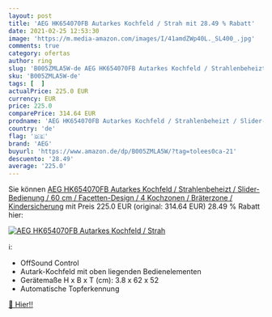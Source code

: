 ```yaml
---
layout: post
title: 'AEG HK654070FB Autarkes Kochfeld / Strah mit 28.49 % Rabatt'
date: 2021-02-25 12:53:30
image: 'https://m.media-amazon.com/images/I/41amdZWp40L._SL400_.jpg'
comments: true
category: ofertas
author: ring
slug: 'B005ZMLA5W-de AEG HK654070FB Autarkes Kochfeld / Strahlenbeheizt /...'
sku: 'B005ZMLA5W-de'
tags: [  ]
actualPrice: 225.0 EUR
currency: EUR
price: 225.0
comparePrice: 314.64 EUR
prodname: 'AEG HK654070FB Autarkes Kochfeld / Strahlenbeheizt / Slider-Bedienung / 60 cm / Facetten-Design / 4 Kochzonen / Bräterzone / Kindersicherung'
country: 'de'
flag: '🇩🇪'
brand: 'AEG'
buyurl: 'https://www.amazon.de/dp/B005ZMLA5W/?tag=tolees0ca-21'
descuento: '28.49'
average: '225.0'
---
```


Sie können [AEG HK654070FB Autarkes Kochfeld / Strahlenbeheizt / Slider-Bedienung / 60 cm / Facetten-Design / 4 Kochzonen / Bräterzone / Kindersicherung](https://www.amazon.de/dp/B005ZMLA5W/?tag=tolees0ca-21) mit Preis 225.0 EUR (original: 314.64 EUR) 28.49 % Rabatt hier:

[![AEG HK654070FB Autarkes Kochfeld / Strah](https://m.media-amazon.com/images/I/41amdZWp40L._SL400_.jpg)](https://www.amazon.de/dp/B005ZMLA5W/?tag=tolees0ca-21)

ℹ️:

- OffSound Control
- Autark-Kochfeld mit oben liegenden Bedienelementen
- Gerätemaße H x B x T (cm): 3.8 x 62 x 52
- Automatische Topferkennung

[🛒 Hier!!](https://www.amazon.de/dp/B005ZMLA5W/?tag=tolees0ca-21)
